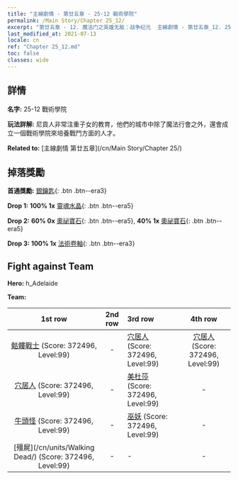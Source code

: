 ```yaml
---
title: "主線劇情 - 第廿五章 - 25-12 戰術學院"
permalink: /Main Story/Chapter 25_12/
excerpt: "第廿五章 - 12. 魔法门之英雄无敌：战争纪元  主線劇情 - 第廿五章_12. 25-12 戰術學院"
last_modified_at: 2021-07-13
locale: cn
ref: "Chapter 25_12.md"
toc: false
classes: wide
---
```


## 詳情

 **名字:** 25-12 戰術學院

 **玩法詳解:** 尼貢人非常注重子女的教育，他們的城市中除了魔法行會之外，還會成立一個戰術學院來培養戰鬥方面的人才。

 **Related to:** [主線劇情 第廿五章](/cn/Main Story/Chapter 25/)

## 掉落獎勵

 **首通獎勵:** [銀鑰匙](/cn/Items/con_693/){: .btn .btn--era3}

 **Drop 1:** **100% 1x** [靈魂水晶](/cn/Items/mat_87/){: .btn .btn--era5}

 **Drop 2:** **60% 0x** [奧祕寶石](/cn/Items/mat_79/){: .btn .btn--era5}, **40% 1x** [奧祕寶石](/cn/Items/mat_79/){: .btn .btn--era5}

 **Drop 3:** **100% 1x** [法術卷軸](/cn/Items/con_694/){: .btn .btn--era3}


## Fight against Team
 **Hero:** h_Adelaide

 **Team:**


  | 1st row | 2nd row | 3rd row | 4th row |
  |:----:|:----:|:----|:----:|
  | [骷髏戰士](/cn/units/Skeleton/) (Score: 372496, Level:99)  | - | [穴居人](/cn/units/Troglodyte/) (Score: 372496, Level:99)  | [穴居人](/cn/units/Troglodyte/) (Score: 372496, Level:99)  |
  | [穴居人](/cn/units/Troglodyte/) (Score: 372496, Level:99)  | - | [美杜莎](/cn/units/Medusa/) (Score: 372496, Level:99)  | - |
  | [牛頭怪](/cn/units/Minotaur/) (Score: 372496, Level:99)  | - | [巫妖](/cn/units/Lich/) (Score: 372496, Level:99)  | - |
  | [殭屍](/cn/units/Walking Dead/) (Score: 372496, Level:99)  | - | - | - |


